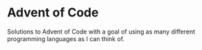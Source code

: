 # Advent of Code

Solutions to Advent of Code with a goal of using as many different programming languages as I can think of.
